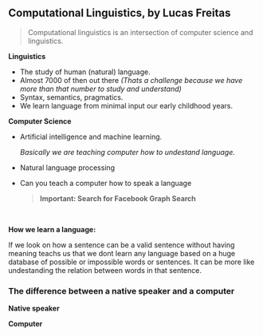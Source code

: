 ## Computational Linguistics, by Lucas Freitas
 > Computational linguistics is an intersection of computer science and linguistics.
 
**Linguistics**

- The study of human (natural) language.
- Almost 7000 of then out there  *(Thats a challenge because we have more than that number to study and understand)*
- Syntax, semantics, pragmatics.
- We learn language from minimal input our early childhood years.
	
**Computer Science**

- Artificial intelligence and machine learning.

  *Basically we are teaching computer how to undestand language.*
- Natural language processing
- Can you teach a computer how to speak a language

  > **Important: Search for Facebook Graph Search**
  
<br/>

**How we learn a language:**

If we look on how a sentence can be a valid sentence without having meaning teachs us that we dont learn any language based on a huge database of possible or impossible words or sentences. It can be more like undestanding the relation between words in that sentence. 

### The difference between a native speaker and a computer

**Native speaker**

**Computer**
